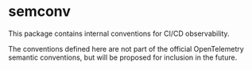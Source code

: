 # semconv

This package contains internal conventions for CI/CD observability.

The conventions defined here are not part of the official OpenTelemetry semantic conventions, but will be proposed for inclusion in the future.

